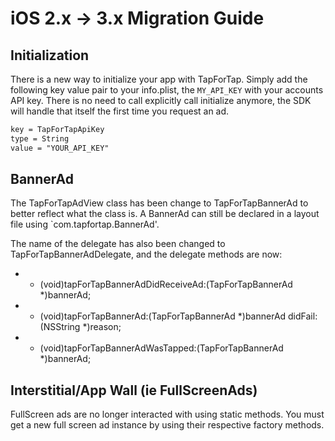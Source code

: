 # iOS 2.x -> 3.x Migration Guide

## Initialization

There is a new way to initialize your app with TapForTap. Simply add the following key value pair to your 
info.plist, the `MY_API_KEY` with your accounts API key. There is no need to call explicitly call
initialize anymore, the SDK will handle that itself the first time you request an ad.

```xml
key = TapForTapApiKey
type = String
value = "YOUR_API_KEY"
```

## BannerAd

The TapForTapAdView class has been change to TapForTapBannerAd to better reflect what the class is. A BannerAd can still be
declared in a layout file using `com.tapfortap.BannerAd'. 

The name of the delegate has also been changed to TapForTapBannerAdDelegate, and the delegate methods are now:

  * - (void)tapForTapBannerAdDidReceiveAd:(TapForTapBannerAd *)bannerAd;
  * - (void)tapForTapBannerAd:(TapForTapBannerAd *)bannerAd didFail:(NSString *)reason;
  * - (void)tapForTapBannerAdWasTapped:(TapForTapBannerAd *)bannerAd;

## Interstitial/App Wall (ie FullScreenAds)

FullScreen ads are no longer interacted with using static methods. You must get a new full screen ad instance by
using their respective factory methods.

